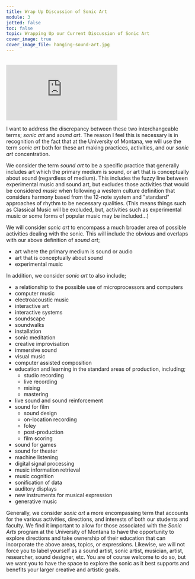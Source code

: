 ```yaml
---
title: Wrap Up Discussion of Sonic Art
module: 3
jotted: false
toc: false
topic: Wrapping Up our Current Discussion of Sonic Art
cover_image: true
cover_image_file: hanging-sound-art.jpg
---
```



<br />

<div class="embed-responsive embed-responsive-16by9"><iframe class="embed-responsive-item" src="https://www.youtube.com/embed/cCS44ENsHJ8" frameborder="0" allow="accelerometer; autoplay; encrypted-media; gyroscope; picture-in-picture" allowfullscreen></iframe></div>



I want to address the discrepancy between these two interchangeable terms; _sonic art_ and _sound art_. The reason I feel this is necessary is in recognition of the fact that at the University of Montana, we will use the term _sonic art_ both for these art making practices, activities, and our _sonic art_ concentration.

We consider the term _sound art_ to be a specific practice that generally includes art which the primary medium is sound, or art that is conceptually about sound (regardless of medium). This includes the fuzzy line between experimental music and sound art, but excludes those activities that would be considered _music_ when following a western culture definition that considers harmony based from the 12-note system and "standard" approaches of rhythm to be necessary qualities. (This means things such as Classical Music will be excluded, but, activities such as experimental music or some forms of popular music may be included...)

We will consider _sonic art_ to encompass a much broader area of possible activities dealing with the sonic. This will include the obvious and overlaps with our above definition of _sound art_;

- art where the primary medium is sound or audio
- art that is conceptually about sound
- experimental music

In addition, we consider _sonic art_ to also include;

- a relationship to the possible use of microprocessors and computers
- computer music
- electroacoustic music
- interactive art
- interactive systems
- soundscape
- soundwalks
- installation
- sonic meditation
- creative improvisation
- immersive sound
- visual music
- computer assisted composition
- education and learning in the standard areas of production, including;
    - studio recording
    - live recording
    - mixing
    - mastering
- live sound and sound reinforcement
- sound for film
    - sound design
    - on-location recording
    - foley
    - post-production
    - film scoring
- sound for games
- sound for theater
- machine listening
- digital signal processing
- music information retrieval
- music cognition
- sonification of data
- auditory displays
- new instruments for musical expression
- generative music


Generally, we consider _sonic art_ a more encompassing term that accounts for the various activities, directions, and interests of both our students and faculty. We find it important to allow for those associated with the _Sonic Arts_ program at the University of Montana to have the opportunity to explore directions and take ownership of their education that can incorporate the above areas, topics, or expressions. Likewise, we will not force you to label yourself as a sound artist, sonic artist, musician, artist, researcher, sound designer, etc. You are of course welcome to do so, but we want you to have the space to explore the sonic as it best supports and benefits your larger creative and artistic goals.
